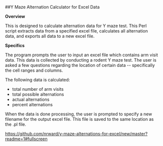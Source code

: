 ##Y Maze Alternation Calculator for Excel Data

**Overview**

This is designed to calculate alternation data for Y maze test. This Perl script extracts data from a specified excel file, calculates all alternation data, and exports all data to a new excel file.

**Specifics**

The program prompts the user to input an excel file which contains arm visit data.  This data is collected by conducting a rodent Y maze test.  The user is asked a few questions regarding the location of certain data -- specifically the cell ranges and columns.  

The following data is calculated:
- total number of arm visits
- total possible alternations
- actual alternations
- percent alternations

When the data is done processing, the user is prompted to specify a new filename for the output excel file. This file is saved to the same location as the .pl file.

https://github.com/nrward/y-maze-alternations-for-excel/new/master?readme=1#fullscreen
